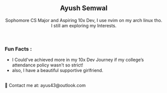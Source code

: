 <!--- ayusouttahere/ayusouttahere is a ✨ special ✨ repository because its `README.md` (this file) appears on your GitHub profile. You can click the Preview link to take a look at your changes. --->
<header>
   <h2>Ayush Semwal</h2>
   <p>Sophomore CS Major and Aspiring 10x Dev, I use nvim on my arch linux tho. <br> I still am exploring my Interests.</p>
</header>
   
<main>
   <h3>Fun Facts :</h3>
   <ul>
      <li>I Could've achieved more in my 10x Dev Journey if my college’s attendance policy wasn't so strict!</li>
      <li>also, I  have a beautiful supportive girlfriend. </li>
   </ul>
</main>

<footer>
   <br> 
   📧 Contact me at: ayus43@outlook.com
</footer>
